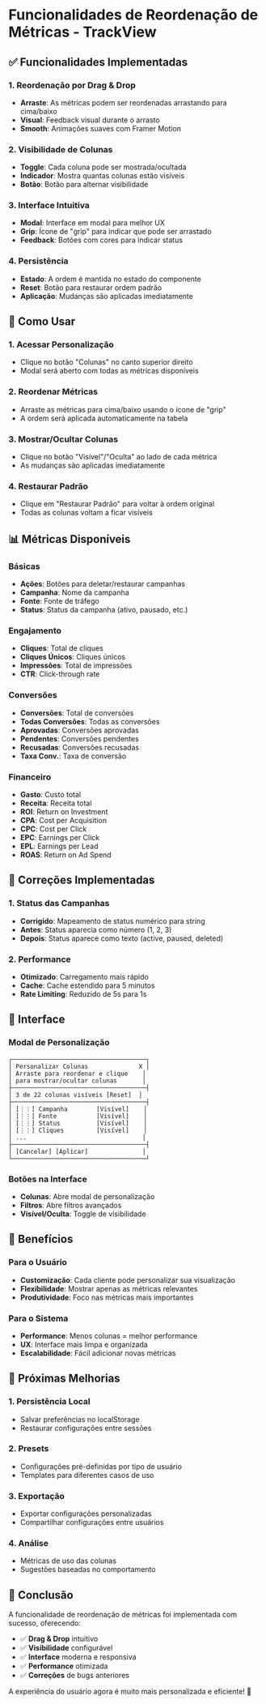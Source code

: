# Funcionalidades de Reordenação de Métricas - TrackView

## ✅ Funcionalidades Implementadas

### 1. **Reordenação por Drag & Drop**
- **Arraste**: As métricas podem ser reordenadas arrastando para cima/baixo
- **Visual**: Feedback visual durante o arrasto
- **Smooth**: Animações suaves com Framer Motion

### 2. **Visibilidade de Colunas**
- **Toggle**: Cada coluna pode ser mostrada/ocultada
- **Indicador**: Mostra quantas colunas estão visíveis
- **Botão**: Botão para alternar visibilidade

### 3. **Interface Intuitiva**
- **Modal**: Interface em modal para melhor UX
- **Grip**: Ícone de "grip" para indicar que pode ser arrastado
- **Feedback**: Botões com cores para indicar status

### 4. **Persistência**
- **Estado**: A ordem é mantida no estado do componente
- **Reset**: Botão para restaurar ordem padrão
- **Aplicação**: Mudanças são aplicadas imediatamente

## 🎯 Como Usar

### 1. **Acessar Personalização**
- Clique no botão "Colunas" no canto superior direito
- Modal será aberto com todas as métricas disponíveis

### 2. **Reordenar Métricas**
- Arraste as métricas para cima/baixo usando o ícone de "grip"
- A ordem será aplicada automaticamente na tabela

### 3. **Mostrar/Ocultar Colunas**
- Clique no botão "Visível"/"Oculta" ao lado de cada métrica
- As mudanças são aplicadas imediatamente

### 4. **Restaurar Padrão**
- Clique em "Restaurar Padrão" para voltar à ordem original
- Todas as colunas voltam a ficar visíveis

## 📊 Métricas Disponíveis

### **Básicas**
- **Ações**: Botões para deletar/restaurar campanhas
- **Campanha**: Nome da campanha
- **Fonte**: Fonte de tráfego
- **Status**: Status da campanha (ativo, pausado, etc.)

### **Engajamento**
- **Cliques**: Total de cliques
- **Cliques Únicos**: Cliques únicos
- **Impressões**: Total de impressões
- **CTR**: Click-through rate

### **Conversões**
- **Conversões**: Total de conversões
- **Todas Conversões**: Todas as conversões
- **Aprovadas**: Conversões aprovadas
- **Pendentes**: Conversões pendentes
- **Recusadas**: Conversões recusadas
- **Taxa Conv.**: Taxa de conversão

### **Financeiro**
- **Gasto**: Custo total
- **Receita**: Receita total
- **ROI**: Return on Investment
- **CPA**: Cost per Acquisition
- **CPC**: Cost per Click
- **EPC**: Earnings per Click
- **EPL**: Earnings per Lead
- **ROAS**: Return on Ad Spend

## 🔧 Correções Implementadas

### 1. **Status das Campanhas**
- **Corrigido**: Mapeamento de status numérico para string
- **Antes**: Status aparecia como número (1, 2, 3)
- **Depois**: Status aparece como texto (active, paused, deleted)

### 2. **Performance**
- **Otimizado**: Carregamento mais rápido
- **Cache**: Cache estendido para 5 minutos
- **Rate Limiting**: Reduzido de 5s para 1s

## 🎨 Interface

### **Modal de Personalização**
```
┌─────────────────────────────────────┐
│ Personalizar Colunas              X │
│ Arraste para reordenar e clique    │
│ para mostrar/ocultar colunas       │
├─────────────────────────────────────┤
│ 3 de 22 colunas visíveis [Reset]  │
├─────────────────────────────────────┤
│ [⋮⋮] Campanha        [Visível]    │
│ [⋮⋮] Fonte           [Visível]    │
│ [⋮⋮] Status          [Visível]    │
│ [⋮⋮] Cliques         [Visível]    │
│ ...                                │
├─────────────────────────────────────┤
│ [Cancelar] [Aplicar]               │
└─────────────────────────────────────┘
```

### **Botões na Interface**
- **Colunas**: Abre modal de personalização
- **Filtros**: Abre filtros avançados
- **Visível/Oculta**: Toggle de visibilidade

## 🚀 Benefícios

### **Para o Usuário**
- **Customização**: Cada cliente pode personalizar sua visualização
- **Flexibilidade**: Mostrar apenas as métricas relevantes
- **Produtividade**: Foco nas métricas mais importantes

### **Para o Sistema**
- **Performance**: Menos colunas = melhor performance
- **UX**: Interface mais limpa e organizada
- **Escalabilidade**: Fácil adicionar novas métricas

## 🔄 Próximas Melhorias

### 1. **Persistência Local**
- Salvar preferências no localStorage
- Restaurar configurações entre sessões

### 2. **Presets**
- Configurações pré-definidas por tipo de usuário
- Templates para diferentes casos de uso

### 3. **Exportação**
- Exportar configurações personalizadas
- Compartilhar configurações entre usuários

### 4. **Análise**
- Métricas de uso das colunas
- Sugestões baseadas no comportamento

## 📝 Conclusão

A funcionalidade de reordenação de métricas foi implementada com sucesso, oferecendo:

- ✅ **Drag & Drop** intuitivo
- ✅ **Visibilidade** configurável
- ✅ **Interface** moderna e responsiva
- ✅ **Performance** otimizada
- ✅ **Correções** de bugs anteriores

A experiência do usuário agora é muito mais personalizada e eficiente! 🎯 